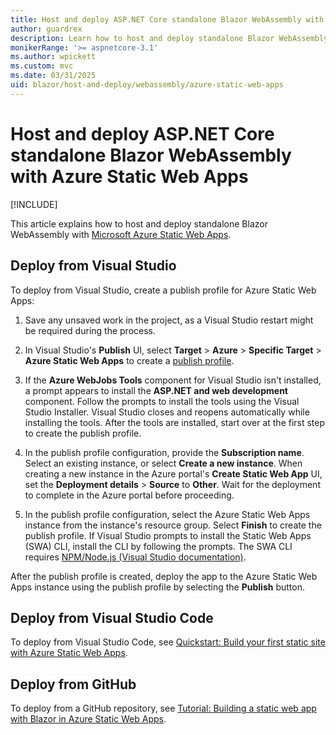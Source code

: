 ```yaml
---
title: Host and deploy ASP.NET Core standalone Blazor WebAssembly with Azure Static Web Apps
author: guardrex
description: Learn how to host and deploy standalone Blazor WebAssembly with Microsoft Azure Static Web Apps.
monikerRange: '>= aspnetcore-3.1'
ms.author: wpickett
ms.custom: mvc
ms.date: 03/31/2025
uid: blazor/host-and-deploy/webassembly/azure-static-web-apps
---
```

# Host and deploy ASP.NET Core standalone Blazor WebAssembly with Azure Static Web Apps

[!INCLUDE[](~/includes/not-latest-version.md)]

This article explains how to host and deploy standalone Blazor WebAssembly with [Microsoft Azure Static Web Apps](https://azure.microsoft.com/products/app-service/static).

## Deploy from Visual Studio

To deploy from Visual Studio, create a publish profile for Azure Static Web Apps:

1. Save any unsaved work in the project, as a Visual Studio restart might be required during the process.

1. In Visual Studio's **Publish** UI, select **Target** > **Azure** > **Specific Target** > **Azure Static Web Apps** to create a [publish profile](xref:host-and-deploy/visual-studio-publish-profiles).

1. If the **Azure WebJobs Tools** component for Visual Studio isn't installed, a prompt appears to install the **ASP.NET and web development** component. Follow the prompts to install the tools using the Visual Studio Installer. Visual Studio closes and reopens automatically while installing the tools. After the tools are installed, start over at the first step to create the publish profile.

1. In the publish profile configuration, provide the **Subscription name**. Select an existing instance, or select **Create a new instance**. When creating a new instance in the Azure portal's **Create Static Web App** UI, set the **Deployment details** > **Source** to **Other**. Wait for the deployment to complete in the Azure portal before proceeding.

1. In the publish profile configuration, select the Azure Static Web Apps instance from the instance's resource group. Select **Finish** to create the publish profile. If Visual Studio prompts to install the Static Web Apps (SWA) CLI, install the CLI by following the prompts. The SWA CLI requires [NPM/Node.js (Visual Studio documentation)](/visualstudio/javascript/npm-package-management).

After the publish profile is created, deploy the app to the Azure Static Web Apps instance using the publish profile by selecting the **Publish** button.

## Deploy from Visual Studio Code

To deploy from Visual Studio Code, see [Quickstart: Build your first static site with Azure Static Web Apps](/azure/static-web-apps/getting-started?tabs=blazor).

## Deploy from GitHub

To deploy from a GitHub repository, see [Tutorial: Building a static web app with Blazor in Azure Static Web Apps](/azure/static-web-apps/deploy-blazor).
